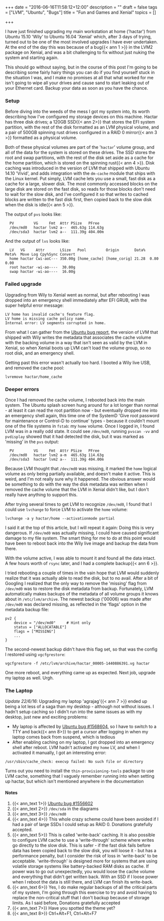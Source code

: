 +++
date = "2016-06-16T11:58:12+12:00"
description = ""
draft = false
tags = ["LVM", "Ubuntu", "Bugs"]
title = "Fun and Games and Xenial"
topics = []

+++

I have just finished upgrading my main workstation at home ('hactar') from Ubuntu 15.10 'Wily' to Ubuntu 16.04 'Xenial' which, after 3 days of trying, turned out to be one of the most involved upgrades I have ever undertaken. At the end of the day this was because of a bug{{< ann 1 >}} in the LVM2 package on Xenial, and was a bit challenging to fix without just nuking the system and starting again.

<!--more-->

This should go without saying, but in the course of this post I'm going to be describing some fairly hairy things you can do if you find yourself stuck in the situation I was, and I make no promises at all that what worked for me isn't going to wipe all your drives and cause sand to start leaking out of your Ethernet card. Backup your data as soon as you have the chance.

### Setup

Before diving into the weeds of the mess I got my system into, its worth describing how I've configured my storage devices on this machine. Hactar has three disk drives; a 120GB SSD{{< ann 2>}} that stores the EFI system partition, with the rest of the disk formatted as an LVM physical volume, and a pair of 500GB spinning rust drives configured in a RAID 0 mirror{{< ann 3 >}} formatted as a physical volume.

Both of these physical volumes are part of the '`hactar`' volume group, and all of the data for the system is stored on these drives. The SSD stores the root and swap partitions, with the rest of the disk set aside as a cache for the home partition, which is stored on the spinning rust{{< ann 4 >}}. Disk caching was introduced in the version of LVM that shipped with Ubuntu 14.10 'Vivid', and adds integration with the `dm-cache` module that ships with the Linux kernel. Put simply, LVM cache lets you use a small, fast disk as a cache for a large, slower disk. The most commonly accessed blocks on the large disk are stored on the fast disk, so reads for those blocks don't need to wait for the slow disk, and I've configured it so that writes to cached blocks are written to the fast disk first, then copied back to the slow disk when the disk is idle{{< ann 5 >}}.

The output of `pvs` looks like:

```
  PV         VG     Fmt  Attr PSize   PFree
  /dev/md0   hactar lvm2 a--  465.63g 114.63g
  /dev/sda3  hactar lvm2 a--  111.39g 404.00m
```

And the output of `lvs` looks like:

```
  LV   VG     Attr       LSize   Pool         Origin       Data%  Meta%  Move Log Cpy%Sync Convert
  home hactar Cwi-aoC--- 350.00g [home_cache] [home_corig] 21.28  0.80            0.00            
  root hactar -wi-ao----  30.00g                                                                  
  swap hactar -wi-ao----  16.00g
```

### Failed upgrade

Upgrading from Wily to Xenial went as normal, but after rebooting I was dropped into an emergency shell immediately after EFI GRUB, with the super helpful error message:

```
LV home has invalid cache's feature flag.
LV home is missing cache policy name.
Internal error: LV segments corrupted in home.
```

From what I can gather from the [Ubuntu bug report](https://bugs.launchpad.net/ubuntu/+source/lvm2/+bug/1556602), the version of LVM that shipped with Wily writes the metadata that associates the cache volume with the backing volume in a way that isn't seen as valid by the LVM in Xenial, so when Xenial boots up LVM can't load the volume group, so no root disk, and an emergency shell.

Getting past this error wasn't actually too hard. I booted a Wily live USB, and removed the cache pool:
```
lvremove hactar/home_cache
```

### Deeper errors

Once I had removed the cache volume, I rebooted back into the main system. The Ubuntu splash screen hung around for a lot longer than normal - at least it can read the root partition now - but eventually dropped me into an emergency shell again, this time one of the SystemD 'Give root password for maintenance or Control-D to continue' types - because it couldn't mount one of the file systems in `fstab`: my `home` volume.  Once I logged in, I found LVM was in a really odd state. It could see `/dev/md0`, running `pvscan -vv` and `pvdisplay` showed that it had detected the disk, but it was marked as 'missing' in the `pvs` output:

```
  PV         VG     Fmt  Attr PSize   PFree
  /dev/md0   hactar lvm2 a-m  465.63g 114.63g
  /dev/sda3  hactar lvm2 a--  111.39g 404.00m
```

Because LVM thought that `/dev/md0` was missing, it marked the `home` logical volume as only being partially available, and doesn't make it active. This is weird, and I'm not really sure why it happened. The obvious answer would be something to do with the way the disk metadata was written when I removed the cache volume that the LVM in Xenial didn't like, but I don't really have anything to support this.

After trying several times to get LVM to recognize `/dev/md0`, I found that I could use `lvchange` to force LVM to activate the `home` volume:
```
lvchange -a y hactar/home --activationmode partial
```

I said it at the top of this article, but I will repeat it again: Doing this is very dangerous. If `/dev/md0` was actually missing, I could have caused significant damage to my file system. The smart thing for me to do at this point would have been to reboot back into the Wily live image and backup the data from there.

With the volume active, I was able to mount it and found all the data intact. A few hours worth of `rsync` later, and I had a complete backup{{< ann 6 >}}.

I tried rebooting a couple of times in the vain hope that LVM would suddenly realize that it was actually able to read the disk, but to no avail. After a bit of Googling I realized that the only way to remove the 'missing' flag from `/dev/md0` was to restore the disk metadata from backup. Fortunately, LVM automatically makes backups of the metadata of all volume groups it knows about in `/etc/lvm/archive`. The newest backup ('00006) was made after `/dev/md0` was declared missing, as reflected in the 'flags' option in the metadata backup file:

```
pv2 {
    device = "/dev/md0"     # Hint only
    status = ["ALLOCATABLE"]
    flags = ["MISSING"]
    ...
}
```

The second-newest backup didn't have this flag set, so that was the config I restored using `vgcfgrestore`:

```
vgcfgrestore -f /etc/lvm/archive/hactar_00005-1440886391.vg hactar
```

One more reboot, and everything came up as expected. Next job, upgrade my laptop as well. Urgh.

### The Laptop

*Update 22/6/16*: Upgrading my laptop 'agrajag'{{< ann 7 >}} ended up being a lot less of a saga than my desktop - although not without issues. I hadn't setup caching so I didn't run into the same issues as with my desktop, just new and exciting problems:

* My laptop is affected by [Ubuntu bug #1568604](https://bugs.launchpad.net/ubuntu/+source/xserver-xorg-video-intel/+bug/1568604), so I have to switch to a TTY and back{{< ann 8>}} to get a cursor after logging in when my laptop comes back from suspend, which is tedious
* After enabling caching on my laptop, I got dropped into an emergency shell after reboot. LVM hadn't activated my `home` LV, and when I activated it manually, I got an interesting error:

`/usr/sbin/cache_check: execvp failed: No such file or directory`

Turns out you need to install the `thin-provisioning-tools` package to use LVM cache, something that I vaguely remember running into when setting up hactar, but which isn't mentioned anywhere in the documentation


#### Notes

1. {{< ann_text 1>}} [Ubuntu bug #1556602](https://bugs.launchpad.net/ubuntu/+source/lvm2/+bug/1556602)
2. {{< ann_text 2>}} `/dev/sda` in the diagrams
3. {{< ann_text 3>}} `/dev/md0`
4. {{< ann_text 4>}} This whole crazy scheme could have been avoided if I had a pair of large SSDs I could setup as RAID 0. Donations gratefully accepted.
5. {{< ann_text 5>}} This is called 'write-back' caching. It is also possible to configure LVM cache to use a 'write-through' scheme where writes go directly to the slow disk. This is safer - if the fast disk fails before data has been copied back to the slow disk, you will loose it - but has a performance penalty, but I consider the risk of loss in 'write-back' to be acceptable. 'write-through' is designed more for systems that are using volatile storage systems like battery-backed RAM disks as cache. If power was to go out unexpectedly, you would loose the cache volume and everything that didn't get written back. With an SSD if I loose power when I reboot the data is still there, and LVM can finish its write-back.
6. {{< ann_text 6>}} Yes, I do make regular backups of all the critical parts of my system, I'm going through this exercise to try and avoid having to replace the non-critical stuff that I don't backup because of storage limits. As I said before, Donations gratefully accepted
7. {{< ann_text 7>}} Have you spotted the theme yet?
8. {{< ann_text 8>}} Ctrl+Alt+F1, Ctrl+Alt+F7
